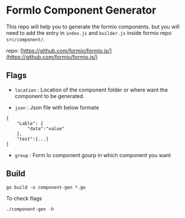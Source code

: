 # FormIo Component Generator

This repo will help you to generate the formio components. but you will need to add the entry in `index.js` and `builder.js` inside formio repo `src/component/`.

repo: [https://github.com/formio/formio.js/](https://github.com/formio/formio.js/)

## Flags

- `location` : Location of the component folder or where want the component to be generated.

- `json` : Json file with below formate

```
{
    "Lable": {
        "data":"value"
    },
    "test":{...}
}
```

- `group` : Form Io component gourp in which component you want

## Build

`go build -o component-gen *.go`

To check flags

`./component-gen -h`

